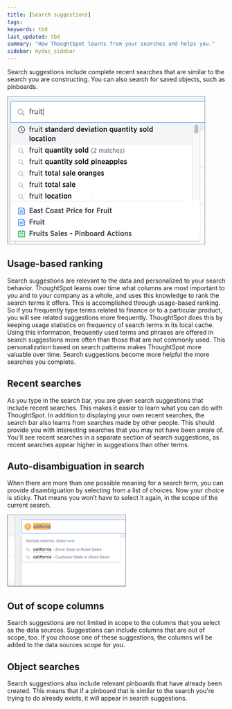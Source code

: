 ```yaml
---
title: [Search suggestions]
tags:
keywords: tbd
last_updated: tbd
summary: "How ThoughtSpot learns from your searches and helps you."
sidebar: mydoc_sidebar
---
```

Search suggestions include complete recent searches that are similar to the search you are constructing. You can also search for saved objects, such as pinboards.

 ![](/pages/images/search_history.png "Search suggestions example")

## Usage-based ranking

Search suggestions are relevant to the data and personalized to your search behavior. ThoughtSpot learns over time what columns are most important to you and to your company as a whole, and uses this knowledge to rank the search terms it offers. This is accomplished through usage-based ranking. So if you frequently type terms related to finance or to a particular product, you will see related suggestions more frequently. ThoughtSpot does this by keeping usage statistics on frequency of search terms in its local cache. Using this information, frequently used terms and phrases are offered in search suggestions more often than those that are not commonly used. This personalization based on search patterns makes ThoughtSpot more valuable over time. Search suggestions become more helpful the more searches you complete.

## Recent searches

As you type in the search bar, you are given search suggestions that include recent searches. This makes it easier to learn what you can do with ThoughtSpot. In addition to displaying your own recent searches, the search bar also learns from searches made by other people. This should provide you with interesting searches that you may not have been aware of. You'll see recent searches in a separate section of search suggestions, as recent searches appear higher in suggestions than other terms.

## Auto-disambiguation in search

When there are more than one possible meaning for a search term, you can provide disambiguation by selecting from a list of choices. Now your choice is sticky. That means you won’t have to select it again, in the scope of the current search.

 ![](/pages/images/disambiguation.png "Auto-disambiguation example")

## Out of scope columns

Search suggestions are not limited in scope to the columns that you select as the data sources. Suggestions can include columns that are out of scope, too. If you choose one of these suggestions, the columns will be added to the data sources scope for you.

## Object searches

Search suggestions also include relevant pinboards that have already been created. This means that if a pinboard that is similar to the search you're trying to do already exists, it will appear in search suggestions.
